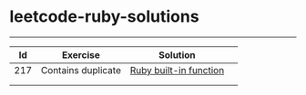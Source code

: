# leetcode-ruby-solutions

---

|  Id | Exercise  |  Solution  |   |
|---|---|---|---|
|  217 | Contains duplicate  | [Ruby built-in function](https://github.com/ganeshskudva/Leetcode-Ruby/tree/main/Easy)  |   |
|   |   |   |   |
|   |   |   |   |
